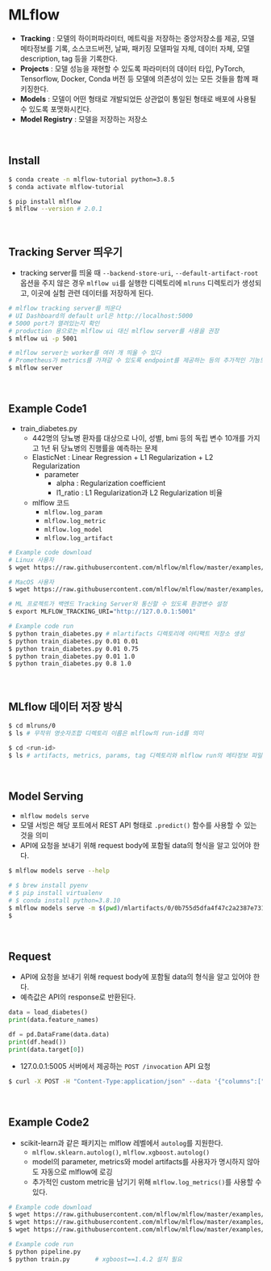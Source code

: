 # MLflow

- **Tracking** : 모델의 하이퍼파라미터, 메트릭을 저장하는 중앙저장소를 제공, 모델 메타정보를 기록, 소스코드버전, 날짜, 패키징 모델파일 자체, 데이터 자체, 모델 description, tag 등을 기록한다.
- **Projects** : 모델 성능을 재현할 수 있도록 파라미터의 데이터 타입, PyTorch, Tensorflow, Docker, Conda 버전 등 모델에 의존성이 있는 모든 것들을 함께 패키징한다.
- **Models** : 모델이 어떤 형태로 개발되었든 상관없이 통일된 형태로 배포에 사용될 수 있도록 포맷화시킨다.
- **Model Registry** : 모델을 저장하는 저장소

<br/>

## Install

```bash
$ conda create -n mlflow-tutorial python=3.8.5
$ conda activate mlflow-tutorial

$ pip install mlflow
$ mlflow --version # 2.0.1
```

<br/>

## Tracking Server 띄우기

- tracking server를 띄울 때 `--backend-store-uri`, `--default-artifact-root` 옵션을 주지 않은 경우 `mlflow ui`를 실행한 디렉토리에 `mlruns` 디렉토리가 생성되고, 이곳에 실험 관련 데이터를 저장하게 된다.

```bash
# mlflow tracking server를 띄운다
# UI Dashboard의 default url은 http://localhost:5000
# 5000 port가 열려있는지 확인
# production 용으로는 mlflow ui 대신 mlflow server를 사용을 권장
$ mlflow ui -p 5001

# mlflow server는 worker를 여러 개 띄울 수 있다
# Prometheus가 metrics를 가져갈 수 있도록 endpoint를 제공하는 등의 추가적인 기능도 존재한다
$ mlflow server
```

<br/>

## Example Code1

- train_diabetes.py
  - 442명의 당뇨병 환자를 대상으로 나이, 성별, bmi 등의 독립 변수 10개를 가지고 1년 뒤 당뇨병의 진행률을 예측하는 문제
  - ElasticNet : Linear Regression + L1 Regularization + L2 Regularization
    - parameter
      - alpha : Regularization coefficient
      - l1_ratio : L1 Regularization과 L2 Regularization 비율
  - mlflow 코드
    - `mlflow.log_param`
    - `mlflow.log_metric`
    - `mlflow.log_model`
    - `mlflow.log_artifact`

```bash
# Example code download
# Linux 사용자
$ wget https://raw.githubusercontent.com/mlflow/mlflow/master/examples/sklearn_elasticnet_diabetes/linux/train_diabetes.py

# MacOS 사용자
$ wget https://raw.githubusercontent.com/mlflow/mlflow/master/examples/sklearn_elasticnet_diabetes/osx/train_diabetes.py

# ML 프로젝트가 백엔드 Tracking Server와 통신할 수 있도록 환경변수 설정
$ export MLFLOW_TRACKING_URI="http://127.0.0.1:5001"

# Example code run
$ python train_diabetes.py # mlartifacts 디렉토리에 아티팩트 저장소 생성
$ python train_diabetes.py 0.01 0.01
$ python train_diabetes.py 0.01 0.75
$ python train_diabetes.py 0.01 1.0
$ python train_diabetes.py 0.8 1.0
```

<br/>

## MLflow 데이터 저장 방식

```bash
$ cd mlruns/0
$ ls # 무작위 영숫자조합 디렉토리 이름은 mlflow의 run-id를 의미

$ cd <run-id>
$ ls # artifacts, metrics, params, tag 디렉토리와 mlflow run의 메타정보 파일도 존재
```

<br/>

## Model Serving

- `mlflow models serve`
- 모델 서빙은 해당 포트에서 REST API 형태로 `.predict()` 함수를 사용할 수 있는 것을 의미
- API에 요청을 보내기 위해 request body에 포함될 data의 형식을 알고 있어야 한다.

```bash
$ mlflow models serve --help

# $ brew install pyenv
# $ pip install virtualenv
# $ conda install python=3.8.10
$ mlflow models serve -m $(pwd)/mlartifacts/0/0b755d5dfa4f47c2a2387e731e57a101/artifacts/model -p 5005
$ 
```

<br/>

## Request

- API에 요청을 보내기 위해 request body에 포함될 data의 형식을 알고 있어야 한다.
- 예측값은 API의 response로 반환된다.

```python
data = load_diabetes()
print(data.feature_names)

df = pd.DataFrame(data.data)
print(df.head())
print(data.target[0])
```

- 127.0.0.1:5005 서버에서 제공하는 `POST /invocation` API 요청

```bash
$ curl -X POST -H "Content-Type:application/json" --data '{"columns":["age", "sex", "bmi", "bp", "s1", "s2", "s3", "s4", "s5", "s6"],"data":[[0.038076, 0.050680,  0.061696,  0.021872, -0.044223, -0.034821, -0.043401, -0.002592,  0.019908, -0.017646]]}' http://127.0.0.1:5005/invocations
```

<br/>

## Example Code2

- scikit-learn과 같은 패키지는 mlflow 레벨에서 `autolog`를 지원한다.
  - `mlflow.sklearn.autolog()`, `mlflow.xgboost.autolog()`
  - model의 parameter, metrics와 model artifacts를 사용자가 명시하지 않아도 자동으로 mlflow에 로깅
  - 추가적인 custom metric을 남기기 위해 `mlflow.log_metrics()`를 사용할 수 있다.

```bash
# Example code download
$ wget https://raw.githubusercontent.com/mlflow/mlflow/master/examples/sklearn_autolog/utils.py
$ wget https://raw.githubusercontent.com/mlflow/mlflow/master/examples/sklearn_autolog/pipeline.py
$ wget https://raw.githubusercontent.com/mlflow/mlflow/master/examples/xgboost/train.py

# Example code run
$ python pipeline.py
$ python train.py 		# xgboost==1.4.2 설치 필요
```